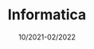 ---
title: "Informatica"
collection: teaching
type: "Tutoring"
permalink: /teaching/informatics_course_teaching
venue: "University of Milan, physics department"
date: 10/2021-02/2022
location: "Milan, Italy"
---